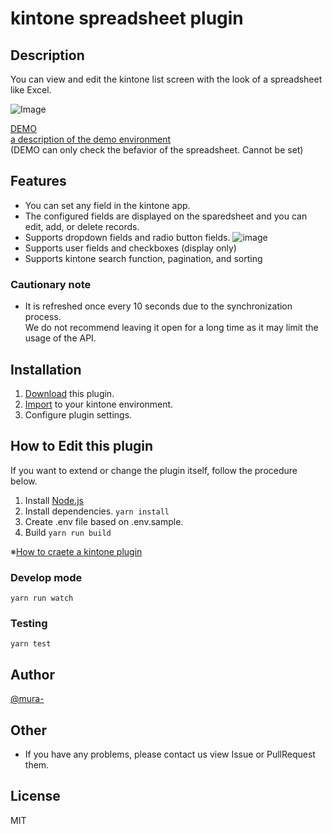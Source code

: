 # kintone spreadsheet plugin

## Description

You can view and edit the kintone list screen with the look of a spreadsheet like Excel.

![Image](https://raw.githubusercontent.com/mura-/kintone-spreadsheet-no-longer-maintained/master/image.gif)

[DEMO](https://dev-demo.cybozu.com/k/39/)  
[a description of the demo environment](https://cybozudev.zendesk.com/hc/ja/articles/208217653)  
(DEMO can only check the befavior of the spreadsheet. Cannot be set)

## Features

- You can set any field in the kintone app.
- The configured fields are displayed on the sparedsheet and you can edit, add, or delete records.
- Supports dropdown fields and radio button fields.
  ![image](https://raw.githubusercontent.com/mura-/kintone-spreadsheet-no-longer-maintained/master/dropdown.gif)
- Supports user fields and checkboxes (display only)
- Supports kintone search function, pagination, and sorting

### Cautionary note

- It is refreshed once every 10 seconds due to the synchronization process.  
  We do not recommend leaving it open for a long time as it may limit the usage of the API.

## Installation

1. [Download](https://github.com/mura-/kintone-spreadsheet/releases/) this plugin.
1. [Import](https://help.cybozu.com/en/k/admin/plugin.html) to your kintone environment.
1. Configure plugin settings.

## How to Edit this plugin

If you want to extend or change the plugin itself, follow the procedure below.

1. Install [Node.js](https://nodejs.org/en/)
1. Install dependencies.
   `yarn install`
1. Create .env file based on .env.sample.
1. Build
   `yarn run build`

※[How to craete a kintone plugin](https://cybozudev.zendesk.com/hc/ja/articles/203455680-kintone-%E3%83%97%E3%83%A9%E3%82%B0%E3%82%A4%E3%83%B3%E9%96%8B%E7%99%BA%E6%89%8B%E9%A0%86)

### Develop mode

`yarn run watch`

### Testing

`yarn test`

## Author

[@mura-](https://www.facebook.com/kazuki.murahama)

## Other

- If you have any problems, please contact us view Issue or PullRequest them.

## License

MIT
